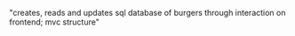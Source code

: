 "creates, reads and updates sql database of burgers through interaction on frontend; mvc structure"
